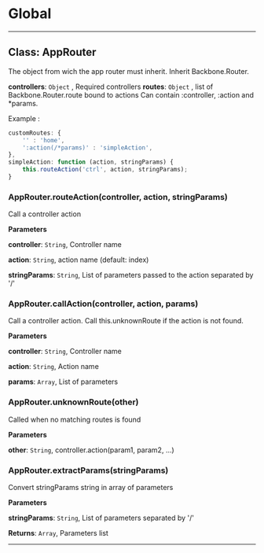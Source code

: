 # Global





* * *

## Class: AppRouter
The object from wich the app router must inherit.
Inherit Backbone.Router.

**controllers**: `Object` , Required controllers
**routes**: `Object` , list of Backbone.Router.route bound to actions
Can contain :controller, :action and *params.

Example :

```js
customRoutes: {
    '' : 'home',
    ':action(/*params)' : 'simpleAction',
},
simpleAction: function (action, stringParams) {
    this.routeAction('ctrl', action, stringParams);
}
```
### AppRouter.routeAction(controller, action, stringParams) 

Call a controller action

**Parameters**

**controller**: `String`, Controller name

**action**: `String`, action name (default: index)

**stringParams**: `String`, List of parameters passed to the action
                             separated by '/'


### AppRouter.callAction(controller, action, params) 

Call a controller action. Call this.unknownRoute if the action is not found.

**Parameters**

**controller**: `String`, Controller name

**action**: `String`, Action name

**params**: `Array`, List of parameters


### AppRouter.unknownRoute(other) 

Called when no matching routes is found

**Parameters**

**other**: `String`, controller.action(param1, param2, ...)


### AppRouter.extractParams(stringParams) 

Convert stringParams string in array of parameters

**Parameters**

**stringParams**: `String`, List of parameters separated by '/'

**Returns**: `Array`, Parameters list



* * *










